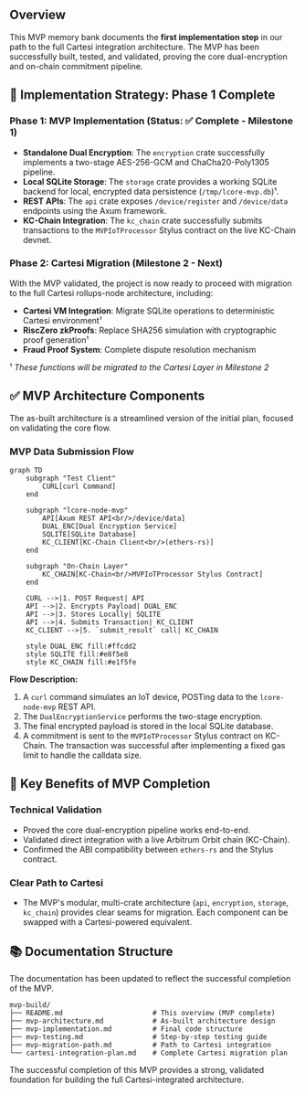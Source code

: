 ## Overview

This MVP memory bank documents the **first implementation step** in our path to the full Cartesi integration architecture. The MVP has been successfully built, tested, and validated, proving the core dual-encryption and on-chain commitment pipeline.

## 🎯 Implementation Strategy: Phase 1 Complete

### **Phase 1: MVP Implementation (Status: ✅ Complete - Milestone 1)**
- **Standalone Dual Encryption**: The `encryption` crate successfully implements a two-stage AES-256-GCM and ChaCha20-Poly1305 pipeline.
- **Local SQLite Storage**: The `storage` crate provides a working SQLite backend for local, encrypted data persistence (`/tmp/lcore-mvp.db`)¹.
- **REST APIs**: The `api` crate exposes `/device/register` and `/device/data` endpoints using the Axum framework.
- **KC-Chain Integration**: The `kc_chain` crate successfully submits transactions to the `MVPIoTProcessor` Stylus contract on the live KC-Chain devnet.

### **Phase 2: Cartesi Migration (Milestone 2 - Next)**
With the MVP validated, the project is now ready to proceed with migration to the full Cartesi rollups-node architecture, including:
- **Cartesi VM Integration**: Migrate SQLite operations to deterministic Cartesi environment¹
- **RiscZero zkProofs**: Replace SHA256 simulation with cryptographic proof generation¹  
- **Fraud Proof System**: Complete dispute resolution mechanism

¹ *These functions will be migrated to the Cartesi Layer in Milestone 2*

## ✅ MVP Architecture Components

The as-built architecture is a streamlined version of the initial plan, focused on validating the core flow.

### **MVP Data Submission Flow**

```mermaid
graph TD
    subgraph "Test Client"
        CURL[curl Command]
    end

    subgraph "lcore-node-mvp"
        API[Axum REST API<br/>/device/data]
        DUAL_ENC[Dual Encryption Service]
        SQLITE[SQLite Database]
        KC_CLIENT[KC-Chain Client<br/>(ethers-rs)]
    end

    subgraph "On-Chain Layer"
        KC_CHAIN[KC-Chain<br/>MVPIoTProcessor Stylus Contract]
    end
    
    CURL -->|1. POST Request| API
    API -->|2. Encrypts Payload| DUAL_ENC
    API -->|3. Stores Locally| SQLITE
    API -->|4. Submits Transaction| KC_CLIENT
    KC_CLIENT -->|5. `submit_result` call| KC_CHAIN
    
    style DUAL_ENC fill:#ffcdd2
    style SQLITE fill:#e8f5e8
    style KC_CHAIN fill:#e1f5fe
```

**Flow Description:**
1.  A `curl` command simulates an IoT device, POSTing data to the `lcore-node-mvp` REST API.
2.  The `DualEncryptionService` performs the two-stage encryption.
3.  The final encrypted payload is stored in the local SQLite database.
4.  A commitment is sent to the `MVPIoTProcessor` Stylus contract on KC-Chain. The transaction was successful after implementing a fixed gas limit to handle the calldata size.

## 🚀 Key Benefits of MVP Completion

### **Technical Validation**
- Proved the core dual-encryption pipeline works end-to-end.
- Validated direct integration with a live Arbitrum Orbit chain (KC-Chain).
- Confirmed the ABI compatibility between `ethers-rs` and the Stylus contract.

### **Clear Path to Cartesi**
- The MVP's modular, multi-crate architecture (`api`, `encryption`, `storage`, `kc_chain`) provides clear seams for migration. Each component can be swapped with a Cartesi-powered equivalent.

## 📚 Documentation Structure

The documentation has been updated to reflect the successful completion of the MVP.

```
mvp-build/
├── README.md                      # This overview (MVP complete)
├── mvp-architecture.md            # As-built architecture design
├── mvp-implementation.md          # Final code structure
├── mvp-testing.md                 # Step-by-step testing guide
├── mvp-migration-path.md          # Path to Cartesi integration
└── cartesi-integration-plan.md    # Complete Cartesi migration plan
```

The successful completion of this MVP provides a strong, validated foundation for building the full Cartesi-integrated architecture. 
